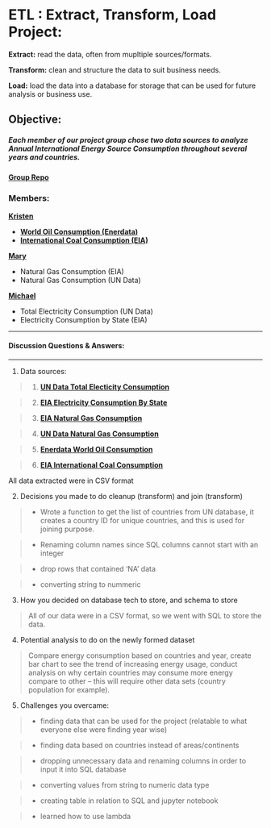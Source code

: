# ETL : Extract, Transform, Load Project:

__Extract:__ read the data, often from mupltiple sources/formats.

__Transform:__ clean and structure the data to suit business needs.

__Load:__ load the data into a database for storage that can be used for future analysis or business use.

##  Objective: 
##### Each member of our project group chose two data sources to analyze Annual International Energy Source Consumption throughout several years and countries.
__[Group Repo](https://github.com/mkung8889/etl_project)__

### Members:  
__[Kristen](https://github.com/KCDataVis)__ 
- __[World Oil Consumption (Enerdata)](https://yearbook.enerdata.net/oil-products/world-oil-domestic-consumption-statistics.html)__
- __[International Coal Consumption (EIA)](https://www.eia.gov/beta/international/data/browser/#/?pa=0000000000000000000000000000000000000000000000000000000000g&c=ruvvvvvfvtvnvv1vrvvvvfvvvvvvfvvvou20evvvvvvvvvvvvuvs&ct=0&vs=INTL.4411-2-AFG-QBTU.A&vo=0&v=H&start=1990&end=2016)__

__[Mary](https://github.com/mkung8889/etl_project/tree/marygong)__ 
- Natural Gas Consumption (EIA)
- Natural Gas Consumption (UN Data)

__[Michael](https://github.com/mkung8889/etl_project/tree/michael)__
- Total Electricity Consumption (UN Data)
- Electricity Consumption by State (EIA)


***

#### Discussion Questions & Answers:

***

1. Data sources:

> 1) __[UN Data Total Electicity Consumption](http://data.un.org/Default.aspx)__ 

> 2) __[EIA Electricity Consumption By State](https://www.eia.gov)__ 

> 3) __[EIA Natural Gas Consumption](https://www.eia.gov)__

> 4) __[UN Data Natural Gas Consumption](http://data.un.org/Default.aspx)__

> 5) __[Enerdata World Oil Consumption](https://yearbook.enerdata.net/oil-products/world-oil-domestic-consumption-statistics.html)__

> 6) __[EIA International Coal Consumption](https://www.eia.gov/beta/international/data/browser/#/?pa=0000000000000000000000000000000000000000000000000000000000g&c=ruvvvvvfvtvnvv1vrvvvvfvvvvvvfvvvou20evvvvvvvvvvvvuvs&ct=0&vs=INTL.4411-2-AFG-QBTU.A&vo=0&v=H&start=1990&end=2016)__

All data extracted were in CSV format

2. Decisions you made to do cleanup (transform) and join (transform)

> - Wrote a function to get the list of countries from UN database, it creates a country ID for unique countries, and this is used for joining purpose. 

> - Renaming column names since SQL columns cannot start with an integer

> - drop rows that contained ‘NA’ data

> - converting string to nummeric

3. How you decided on database tech to store, and schema to store

> All of our data were in a CSV format, so we went with SQL to store the data.

4. Potential analysis to do on the newly formed dataset

> Compare energy consumption based on countries and year, create bar chart to see the trend of increasing energy usage, conduct analysis on why certain countries may consume more energy compare to other – this will require other data sets (country population for example).

5. Challenges you overcame:

> - finding data that can be used for the project (relatable to what everyone else were finding year wise)

> - finding data based on countries instead of areas/continents

> - dropping unnecessary data and renaming columns in order to input it into SQL database

> - converting values from string to numeric data type

> - creating table in relation to SQL and jupyter notebook

> - learned how to use lambda
